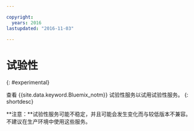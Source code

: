 ```yaml
---

copyright:
  years: 2016
lastupdated: "2016-11-03"

---
```


# 试验性
{: #experimental}

查看 {{site.data.keyword.Bluemix_notm}} 试验性服务以试用试验性服务。
{: shortdesc}



**注意：**试验性服务可能不稳定，并且可能会发生变化而与较低版本不兼容。不建议在生产环境中使用这些服务。
